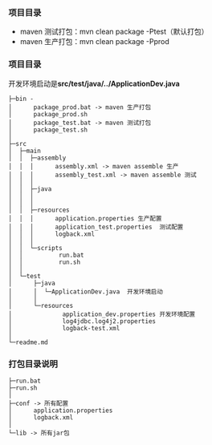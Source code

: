 ### 项目目录
 - maven 测试打包：mvn clean package -Ptest（默认打包）
 - maven 生产打包：mvn clean package -Pprod
### 项目目录

 开发环境启动是**src/test/java/../ApplicationDev.java**  
   
	
	├─bin -
	│      package_prod.bat -> maven 生产打包
	│      package_prod.sh  
	│      package_test.bat -> maven 测试打包
	│      package_test.sh
	│      
	├─src
	│  ├─main
	│  │  ├─assembly 
	│  │  │      assembly.xml -> maven assemble 生产
	│  │  │      assembly_test.xml -> maven assemble 测试
	│  │  │      
	│  │  ├─java
	│  │  │  
	│  │  │                      
	│  │  ├─resources
	│  │  │      application.properties 生产配置
	│  │  │      application_test.properties  测试配置
	│  │  │      logback.xml
	│  │  │      
	│  │  └─scripts
	│  │          run.bat
	│  │          run.sh
	│  │          
	│  └─test
	│      ├─java
	│      │  └─ApplicationDev.java  开发环境启动
	│      │              
	│      └─resources
	│              application_dev.properties 开发环境配置
	│              log4jdbc.log4j2.properties
	│              logback-test.xml
	│              
	└─readme.md
                     
### 打包目录说明
    
	
	├─run.bat
	├─run.sh
	│  
	├─conf -> 所有配置
	│      application.properties
	│      logback.xml
	│      
	└─lib -> 所有jar包
